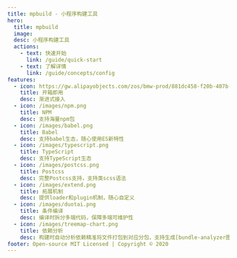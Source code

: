 ```yaml
---
title: mpbuild - 小程序构建工具
hero:
  title: mpbuild
  image:
  desc: 小程序构建工具
  actions:
    - text: 快速开始
      link: /guide/quick-start
    - text: 了解详情
      link: /guide/concepts/config
features:
  - icon: https://gw.alipayobjects.com/zos/bmw-prod/881dc458-f20b-407b-947a-95104b5ec82b/k79dm8ih_w144_h144.png
    title: 开箱即用
    desc: 渐进式接入
  - icon: /images/npm.png
    title: NPM
    desc: 支持海量npm包
  - icon: /images/babel.png
    title: Babel
    desc: 支持babel生态，随心使用ES新特性
  - icon: /images/typescript.png
    title: TypeScript
    desc: 支持TypeScript生态
  - icon: /images/postcss.png
    title: Postcss
    desc: 完整Postcss支持，支持类scss语法
  - icon: /images/extend.png
    title: 拓展机制
    desc: 提供loader和plugin机制，随心自定义
  - icon: /images/duotai.png
    title: 条件编译
    desc: 编译时拆分多端代码，保障多端可维护性
  - icon: /images/treemap-chart.png
    title: 依赖分析
    desc: 构建时自动分析依赖精准将文件打包到对应分包，支持生成[bundle-analyzer图](https://github.com/ximing/mp-analyzer)
footer: Open-source MIT Licensed | Copyright © 2020
---
```

